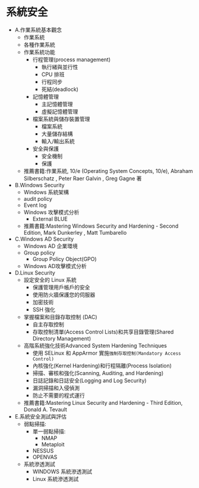 # 系統安全
- A.作業系統基本觀念
  - 作業系統
  - 各種作業系統
  - 作業系統功能
    - 行程管理(process management)
      - 執行緒與並行性
      - CPU 排班
      - 行程同步
      - 死結(deadlock)
    - 記憶體管理
      - 主記憶體管理
      - 虛擬記憶體管理
    - 檔案系統與儲存裝置管理
      - 檔案系統
      - 大量儲存結構
      - 輸入/輸出系統
    - 安全與保護
      - 安全機制
      - 保護  
  - 推薦書籍:作業系統, 10/e (Operating System Concepts, 10/e), Abraham Silberschatz , Peter Raer Galvin , Greg Gagne 著 
- B.Windows Security
  - Windows 系統架構
  - audit policy
  - Event log
  - Windows 攻擊模式分析
    - External BLUE
  - 推薦書籍:Mastering Windows Security and Hardening - Second Edition, Mark Dunkerley , Matt Tumbarello 
- C.Windows AD Security
  - Windows AD 企業環境
  - Group policy
    - Group Policy Object(GPO)
  - Windows AD攻擊模式分析   
- D.Linux Security
  - 設定安全的 Linux 系統
    - 保護管理用戶帳戶的安全
    - 使用防火牆保護您的伺服器
    - 加密技術
    - SSH 強化
  - 掌握檔案和目錄存取控制 (DAC)
    - 自主存取控制
    - 存取控制清單(Access Control Lists)和共享目錄管理(Shared Directory Management)
  - 高階系統強化技術Advanced System Hardening Techniques
    - 使用 SELinux 和 AppArmor 實施`強制存取控制(Mandatory Access Control)`
    - 內核強化(Kernel Hardening)和行程隔離(Process Isolation)
    - 掃描、審核和強化(Scanning, Auditing, and Hardening)
    - 日誌記錄和日誌安全(Logging and Log Security)
    - 漏洞掃描和入侵偵測
    - 防止不需要的程式運行
  - 推薦書籍:Mastering Linux Security and Hardening - Third Edition, Donald A. Tevault
- E.系統安全測試與評估
  - 弱點掃描:
    - 單一弱點掃描:
      - NMAP
      - Metaploit
    - NESSUS
    - OPENVAS
  - 系統滲透測試
    - WINDOWS 系統滲透測試
    - Linux 系統滲透測試 

